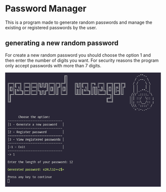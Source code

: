 # Password Manager

This is a program made to generate random passwords and manage the existing or registered passwords by the user.

## generating a new random password

For create a new random password you should choose the option 1 and then enter the number of digits you want. For security reasons the program only accept passwords with more than 7 digits.

![Sample of how to generate passwords](/src/images/sample1.png)